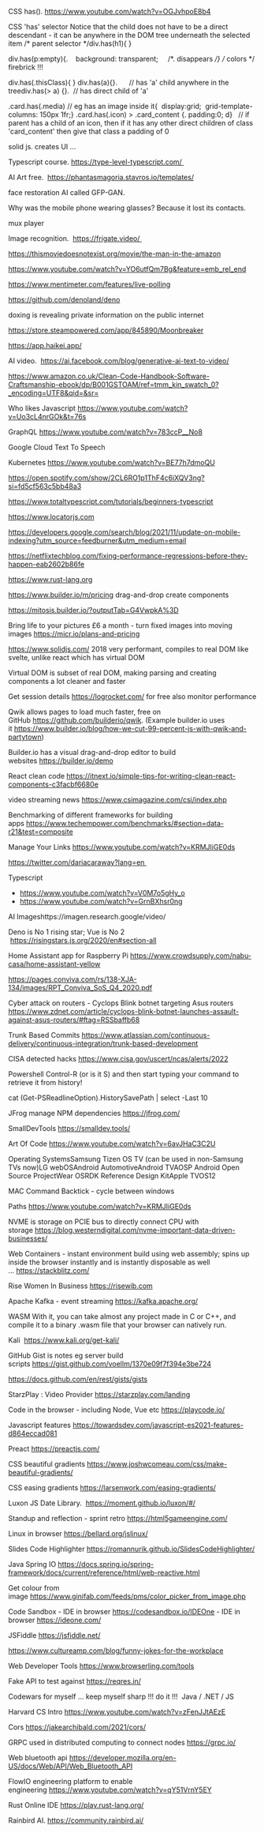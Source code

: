 CSS has(). https://www.youtube.com/watch?v=OGJvhpoE8b4


CSS 'has' selector
Notice that the child does not have to be a direct descendant - it can be anywhere in the DOM tree underneath the selected item
/* parent selector */div.has(h1){
}


div.has(p:empty){.    background: transparent;     /*. disappears */}
/* colors */
firebrick !!!

div.has(.thisClass){ }
div.has(a){}.      // has 'a' child anywhere in the treediv.has(> a) {}.  // has direct child of 'a' 

.card.has(.media) // eg has an image inside it{  display:grid;  grid-template-columns: 150px 1fr;}
.card.has(.icon) > .card_content {. padding:0; d}   // if parent has a child of an icon, then if it has any other direct children of class 'card_content' then give that class a padding of 0

solid js. creates UI ... 



Typescript course. https://type-level-typescript.com/ 

AI Art free.  https://phantasmagoria.stavros.io/templates/

face restoration AI called GFP-GAN.  


Why was the mobile phone wearing glasses? Because it lost its contacts.


mux player 


Image recognition.  https://frigate.video/ 

https://thismoviedoesnotexist.org/movie/the-man-in-the-amazon


https://www.youtube.com/watch?v=YO6utfQm7Bg&feature=emb_rel_end


https://www.mentimeter.com/features/live-polling


https://github.com/denoland/deno

doxing is revealing private information on the public internet



https://store.steampowered.com/app/845890/Moonbreaker


https://app.haikei.app/


AI video.  https://ai.facebook.com/blog/generative-ai-text-to-video/


https://www.amazon.co.uk/Clean-Code-Handbook-Software-Craftsmanship-ebook/dp/B001GSTOAM/ref=tmm_kin_swatch_0?_encoding=UTF8&qid=&sr=

Who likes Javascript https://www.youtube.com/watch?v=Uo3cL4nrGOk&t=76s


GraphQL https://www.youtube.com/watch?v=783ccP__No8

Google Cloud Text To Speech 

Kubernetes https://www.youtube.com/watch?v=BE77h7dmoQU

https://open.spotify.com/show/2CL6RO1p1ThF4c6iXQV3ng?si=fd5cf563c5bb48a3

https://www.totaltypescript.com/tutorials/beginners-typescript

https://www.locatorjs.com

https://developers.google.com/search/blog/2021/11/update-on-mobile-indexing?utm_source=feedburner&utm_medium=email

https://netflixtechblog.com/fixing-performance-regressions-before-they-happen-eab2602b86fe

https://www.rust-lang.org

https://www.builder.io/m/pricing drag-and-drop create components 

https://mitosis.builder.io/?outputTab=G4VwpkA%3D


Bring life to your pictures £6 a month - turn fixed images into moving images https://micr.io/plans-and-pricing

https://www.solidjs.com/ 2018 very performant, compiles to real DOM like svelte, unlike react which has virtual DOM

Virtual DOM is subset of real DOM, making parsing and creating components a lot cleaner and faster

Get session details https://logrocket.com/ for free also monitor performance

Qwik allows pages to load much faster, free on GitHub https://github.com/builderio/qwik. (Example builder.io uses it https://www.builder.io/blog/how-we-cut-99-percent-js-with-qwik-and-partytown)

Builder.io has a visual drag-and-drop editor to build websites https://builder.io/demo

React clean code https://itnext.io/simple-tips-for-writing-clean-react-components-c3facbf6680e

video streaming news https://www.csimagazine.com/csi/index.php

Benchmarking of different frameworks for building apps https://www.techempower.com/benchmarks/#section=data-r21&test=composite

Manage Your Links https://www.youtube.com/watch?v=KRMJIiGE0ds

https://twitter.com/dariacaraway?lang=en 


Typescript 
- https://www.youtube.com/watch?v=V0M7o5gHy_o 
- https://www.youtube.com/watch?v=GrnBXhsr0ng


AI Imageshttps://imagen.research.google/video/



Deno is No 1 rising star; Vue is No 2   https://risingstars.js.org/2020/en#section-all

Home Assistant app for Raspberry Pi https://www.crowdsupply.com/nabu-casa/home-assistant-yellow


https://pages.conviva.com/rs/138-XJA-134/images/RPT_Conviva_SoS_Q4_2020.pdf


Cyber attack on routers - Cyclops Blink botnet targeting Asus routers https://www.zdnet.com/article/cyclops-blink-botnet-launches-assault-against-asus-routers/#ftag=RSSbaffb68


Trunk Based Commits https://www.atlassian.com/continuous-delivery/continuous-integration/trunk-based-development

CISA detected hacks https://www.cisa.gov/uscert/ncas/alerts/2022

Powershell Control-R (or is it S) and then start typing your command to retrieve it from history!

cat (Get-PSReadlineOption).HistorySavePath | select -Last 10

JFrog manage NPM dependencies https://jfrog.com/

SmallDevTools https://smalldev.tools/

Art Of Code https://www.youtube.com/watch?v=6avJHaC3C2U

Operating SystemsSamsung Tizen OS TV (can be used in non-Samsung TVs now)LG webOSAndroid AutomotiveAndroid TVAOSP Android Open Source ProjectWear OSRDK Reference Design KitApple TVOS12

MAC Command Backtick - cycle between windows

Paths https://www.youtube.com/watch?v=KRMJIiGE0ds

NVME is storage on PCIE bus to directly connect CPU with storage https://blog.westerndigital.com/nvme-important-data-driven-businesses/

Web Containers - instant environment build using web assembly; spins up inside the browser instantly and is instantly disposable as well ... https://stackblitz.com/

Rise Women In Business https://risewib.com

Apache Kafka - event streaming https://kafka.apache.org/

WASM With it, you can take almost any project made in C or C++, and compile it to a binary .wasm file that your browser can natively run.


Kali  https://www.kali.org/get-kali/

GitHub Gist is notes eg server build scripts https://gist.github.com/voellm/1370e09f7f394e3be724

https://docs.github.com/en/rest/gists/gists

StarzPlay : Video Provider https://starzplay.com/landing

Code in the browser - including Node, Vue etc https://playcode.io/

Javascript features https://towardsdev.com/javascript-es2021-features-d864eccad081

Preact https://preactjs.com/

CSS beautiful gradients https://www.joshwcomeau.com/css/make-beautiful-gradients/

CSS easing gradients https://larsenwork.com/easing-gradients/

Luxon JS Date Library.  https://moment.github.io/luxon/#/

Standup and reflection - sprint retro https://html5gameengine.com/

Linux in browser https://bellard.org/jslinux/

Slides Code Highlighter https://romannurik.github.io/SlidesCodeHighlighter/

Java Spring IO https://docs.spring.io/spring-framework/docs/current/reference/html/web-reactive.html

Get colour from image https://www.ginifab.com/feeds/pms/color_picker_from_image.php



Code Sandbox - IDE in browser https://codesandbox.io/IDEOne - IDE in browser https://ideone.com/

JSFiddle https://jsfiddle.net/

https://www.cultureamp.com/blog/funny-jokes-for-the-workplace

Web Developer Tools https://www.browserling.com/tools

Fake API to test against https://reqres.in/

Codewars for myself ... keep myself sharp !!! do it !!!  Java / .NET / JS

Harvard CS Intro https://www.youtube.com/watch?v=zFenJJtAEzE

Cors https://jakearchibald.com/2021/cors/

GRPC used in distributed computing to connect nodes https://grpc.io/

Web bluetooth api https://developer.mozilla.org/en-US/docs/Web/API/Web_Bluetooth_API

FlowIO engineering platform to enable engineering https://www.youtube.com/watch?v=qY51VrnY5EY

Rust Online IDE https://play.rust-lang.org/

Rainbird AI. https://community.rainbird.ai/
